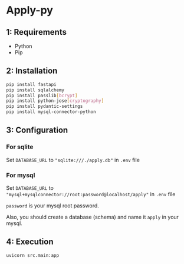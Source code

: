 # Apply-py

## 1: Requirements

- Python
- Pip

## 2: Installation

```bash
pip install fastapi
pip install sqlalchemy
pip install passlib[bcrypt]
pip install python-jose[cryptography]
pip install pydantic-settings
pip install mysql-connector-python
```

## 3: Configuration

### For sqlite

Set `DATABASE_URL` to `"sqlite:///./apply.db"` in `.env` file

### For mysql

Set `DATABASE_URL` to `"mysql+mysqlconnector://root:password@localhost/apply"` in `.env` file

`password` is your mysql root password.

Also, you should create a database (schema) and name it `apply` in your mysql.

## 4: Execution

```bash
uvicorn src.main:app
```
